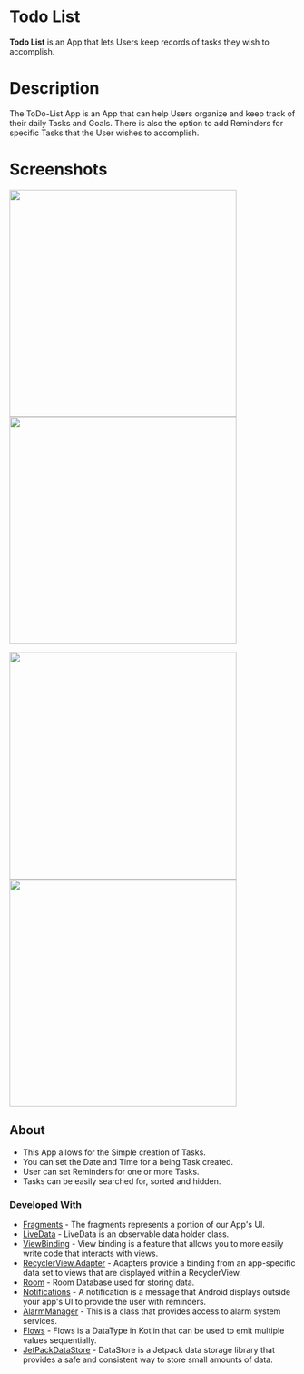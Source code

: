 # Todo List

**Todo List** is an App that lets Users keep records of tasks they wish to accomplish.

# Description

The ToDo-List App is an App that can help Users organize and keep track of their daily Tasks and Goals. There is also the option to add Reminders for specific Tasks that the User wishes to accomplish.

# Screenshots

<img src="FirstPicture.jpg" width=400> <img src="SecondPicture.jpg" width=400>

<img src="ThirdPicture.jpg" width=400> <img src="FourthPicture.jpg" width=400>

## About

- This App allows for the Simple creation of Tasks.
- You can set the Date and Time for a being Task created.
- User can set Reminders for one or more Tasks.
- Tasks can be easily searched for, sorted and hidden.

### Developed With
- [Fragments](https://developer.android.com/guide/fragments) - The fragments represents a portion of our App's UI.
- [LiveData](https://developer.android.com/topic/libraries/architecture/livedata) - LiveData is an observable data holder class.
- [ViewBinding](https://developer.android.com/topic/libraries/view-binding) - View binding is a feature that allows you to more easily write code that interacts with views.
- [RecyclerView.Adapter](https://developer.android.com/reference/androidx/recyclerview/widget/RecyclerView.Adapter) - Adapters provide a binding from an app-specific data set to views that are displayed within a RecyclerView.
- [Room](https://developer.android.com/training/data-storage/room) - Room Database used for storing data.
- [Notifications](https://developer.android.com/guide/topics/ui/notifiers/notifications) - A notification is a message that Android displays outside your app's UI to provide the user with reminders.
- [AlarmManager](https://developer.android.com/reference/android/app/AlarmManager) - This is a class that provides access to alarm system services.
- [Flows](https://developer.android.com/kotlin/flow) - Flows is a DataType in Kotlin that can be used to emit multiple values sequentially.
- [JetPackDataStore](https://medium.com/androiddevelopers/introduction-to-jetpack-datastore-3dc8d74139e7) - DataStore is a Jetpack data storage library that provides a safe and consistent way to store small amounts of data.
